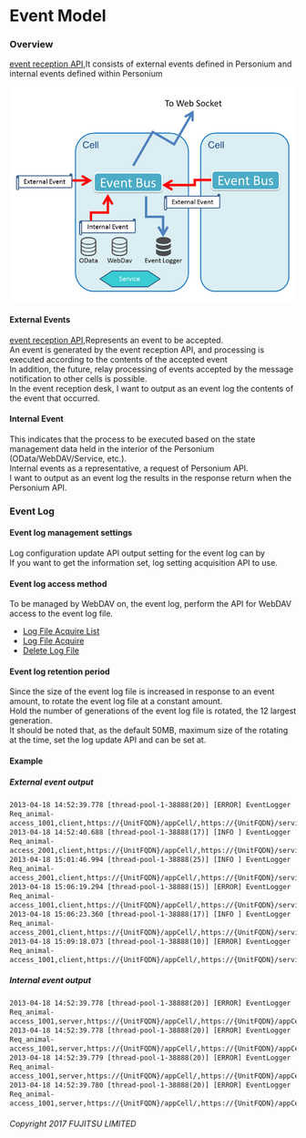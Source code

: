# Event Model

### Overview

[event reception API,](278_Event_Reception.md)It consists of external events defined in Personium and internal events defined within Personium

![Event Model](image/eventmodel.png "Event Model")

#### External Events

[event reception API,](278_Event_Reception.md)Represents an event to be accepted.  
An event is generated by the event reception API, and processing is executed according to the contents of the accepted event  
In addition, the future, relay processing of events accepted by the message notification to other cells is possible.  
In the event reception desk, I want to output as an event log the contents of the event that occurred.

#### Internal Event

This indicates that the process to be executed based on the state management data held in the interior of the Personium (OData/WebDAV/Service, etc.).  
Internal events as a representative, a request of Personium API.  
I want to output as an event log the results in the response return when the Personium API.

### Event Log

#### Event log management settings

Log configuration update API output setting for the event log can by  
If you want to get the information set, log setting acquisition API to use.

#### Event log access method

To be managed by WebDAV on, the event log, perform the API for WebDAV access to the event log file.

* [Log File Acquire List](284_Retrieve_Log_File_list.md)
* [Log File Acquire](285_Retrieve_Log_File.md)
* [Delete Log File](286_Delete_Log_File.md)

#### Event log retention period

Since the size of the event log file is increased in response to an event amount, to rotate the event log file at a constant amount.  
Hold the number of generations of the event log file is rotated, the 12 largest generation.  
It should be noted that, as the default 50MB, maximum size of the rotating at the time, set the log update API and can be set at.

#### Example

##### External event output

```
2013-04-18 14:52:39.778 [thread-pool-1-38888(20)] [ERROR] EventLogger Req_animal-access_1001,client,https://{UnitFQDN}/appCell/,https://{UnitFQDN}/servicemanager/#admin,actionData,/svc/token_keeper,resultData
2013-04-18 14:52:40.688 [thread-pool-1-38888(17)] [INFO ] EventLogger Req_animal-access_2001,client,https://{UnitFQDN}/appCell/,https://{UnitFQDN}/servicemanager/#admin,action,/svc/token_keeper,result
2013-04-18 15:01:46.994 [thread-pool-1-38888(25)] [INFO ] EventLogger Req_animal-access_2001,client,https://{UnitFQDN}/appCell/,https://{UnitFQDN}/servicemanager/#admin,action,/svc/token_keeper,result
2013-04-18 15:06:19.294 [thread-pool-1-38888(15)] [ERROR] EventLogger Req_animal-access_1001,client,https://{UnitFQDN}/appCell/,https://{UnitFQDN}/servicemanager/#admin,actionData,/svc/token_keeper,resultData
2013-04-18 15:06:23.360 [thread-pool-1-38888(17)] [INFO ] EventLogger Req_animal-access_2001,client,https://{UnitFQDN}/appCell/,https://{UnitFQDN}/servicemanager/#admin,action,/svc/token_keeper,result
2013-04-18 15:09:18.073 [thread-pool-1-38888(10)] [ERROR] EventLogger Req_animal-access_1001,client,https://{UnitFQDN}/appCell/,https://{UnitFQDN}/servicemanager/#admin,actionData,/svc/token_keeper,resultData
```

##### Internal event output

```
2013-04-18 14:52:39.778 [thread-pool-1-38888(20)] [ERROR] EventLogger Req_animal-access_1001,server,https://{UnitFQDN}/appCell/,https://{UnitFQDN}/appCell/#staff,POST,/homeClinic/__token,200
2013-04-18 14:52:39.778 [thread-pool-1-38888(20)] [ERROR] EventLogger Req_animal-access_1001,server,https://{UnitFQDN}/appCell/,https://{UnitFQDN}/appCell/#staff,PROPFIND,/homeClinic/box/col/put_blog,207
2013-04-18 14:52:39.779 [thread-pool-1-38888(20)] [ERROR] EventLogger Req_animal-access_1001,server,https://{UnitFQDN}/appCell/,https://{UnitFQDN}/appCell/#staff,PUT,/homeClinic/box/col/put_blog,204
2013-04-18 14:52:39.780 [thread-pool-1-38888(20)] [ERROR] EventLogger Req_animal-access_1001,server,https://{UnitFQDN}/appCell/,https://{UnitFQDN}/appCell/#staff,GET,/homeClinic/box/col/blog_20130418,200
```


###### Copyright 2017 FUJITSU LIMITED
